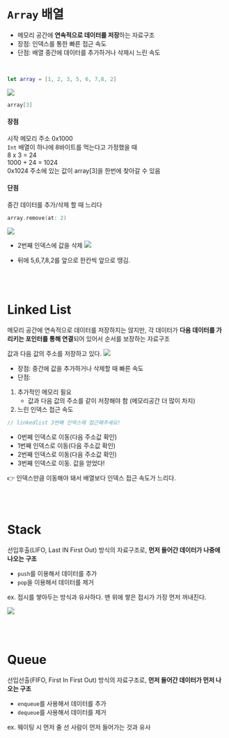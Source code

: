 # `Array` 배열
- 메모리 공간에 **연속적으로 데이터를 저장**하는 자료구조
- 장점: 인덱스를 통한 빠른 접근 속도
- 단점: 배열 중간에 데이터를 추가하거나 삭제시 느린 속도

<br>

```swift
let array = [1, 2, 3, 5, 6, 7,8, 2]
```

![](https://velog.velcdn.com/images/jihyee10/post/77e3ff90-030e-4cce-8587-3ab395e62c45/image.png)

```swift
array[3]
```

#### 장점
시작 메모리 주소 0x1000 <br>
`Int` 배열이 하나에 8바이트를 먹는다고 가정했을 때 <br>
8 x 3 = 24 <br>
1000 + 24 = 1024 <br>
0x1024 주소에 있는 값이 array[3]을 한번에 찾아갈 수 있음 <br>

#### 단점
중간 데이터를 추가/삭제 할 때 느리다
```swift
array.remove(at: 2)
```

![](https://velog.velcdn.com/images/jihyee10/post/a9f246c6-9fc7-4053-a17a-f6839db2c75e/image.png)
- 2번째 인덱스에 값을 삭제
![](https://velog.velcdn.com/images/jihyee10/post/6e2ea2ed-f713-49a0-b363-0f50bf04e6b6/image.png)

- 뒤에 5,6,7,8,2를 앞으로 한칸씩 앞으로 땡김.

<br>
<br>

# Linked List
메모리 공간에 연속적으로 데이터를 저장하지는 않지만, 각 데이터가 **다음 데이터를 가리키는 포인터를 통해 연결**되어 있어서 순서를 보장하는 자료구조

값과 다음 값의 주소를 저장하고 있다.
![](https://velog.velcdn.com/images/jihyee10/post/f37f7ffc-090e-4063-b251-ae17c6eb369d/image.png)

- 장점: 중간에 값을 추가하거나 삭제할 때 빠른 속도
- 단점: 
1. 추가적인 메모리 필요
	- 값과 다음 값의 주소를 같이 저장해야 함 (메모리공간 더 많이 차지)
2. 느린 인덱스 접근 속도
```swift
// linkedlist 3번째 인덱스에 접근해주세요!
```
- 0번째 인덱스로 이동(다음 주소값 확인)
- 1번째 인덱스로 이동(다음 주소값 확인)
- 2번째 인덱스로 이동(다음 주소값 확인)
- 3번째 인덱스로 이동. 값을 얻었다!

👉 인덱스만큼 이동해야 돼서 배열보다 인덱스 접근 속도가 느리다.

<br>
<br>

# Stack
선입후출(LIFO, Last IN First Out) 방식의 자료구조로, **먼저 들어간 데이터가 나중에 나오는 구조**

- `push`를 이용해서 데이터를 추가
- `pop`을 이용해서 데이터를 제거

ex. 접시를 쌓아두는 방식과 유사하다. 맨 위에 쌓은 접시가 가장 먼저 꺼내진다.

![](https://velog.velcdn.com/images/jihyee10/post/ffb42734-08b1-4552-a02a-7f3d1d833490/image.png)


<br>
<br>

# Queue
선입선출(FIFO, First In First Out) 방식의 자료구조로, **먼저 들어간 데이터가 먼저 나오는 구조**

- `enqueue`를 사용해서 데이터를 추가
- `dequeue`를 사용해서 데이터를 제거

ex. 웨이팅 시 먼저 줄 선 사람이 먼저 들어가는 것과 유사
